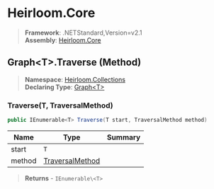# Heirloom.Core

> **Framework**: .NETStandard,Version=v2.1  
> **Assembly**: [Heirloom.Core][0]

## Graph\<T>.Traverse (Method)

> **Namespace**: [Heirloom.Collections][0]  
> **Declaring Type**: [Graph\<T>][1]

### Traverse(T, TraversalMethod)

```cs
public IEnumerable<T> Traverse(T start, TraversalMethod method)
```

| Name   | Type                 | Summary |
|--------|----------------------|---------|
| start  | `T`                  |         |
| method | [TraversalMethod][2] |         |

> **Returns** - `IEnumerable\<T>`

[0]: ../../../Heirloom.Core.md
[1]: ../Graph[T].md
[2]: ../TraversalMethod.md

